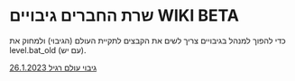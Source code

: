 # שרת החברים גיבויים WIKI BETA
כדי להפוך למנהל בגיבויים צריך לשים את הקבצים לתקיית העולם (הגיבוי) ולמחוק את level.bat_old (עם יש).

[גיבוי עולם רגיל 26.1.2023](https://github.com/Ori201/Friends-server-backups/files/12294591/OP.26.1.2023.world.zip)
